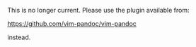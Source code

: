 This is no longer current. Please use the plugin available from:

https://github.com/vim-pandoc/vim-pandoc

instead.